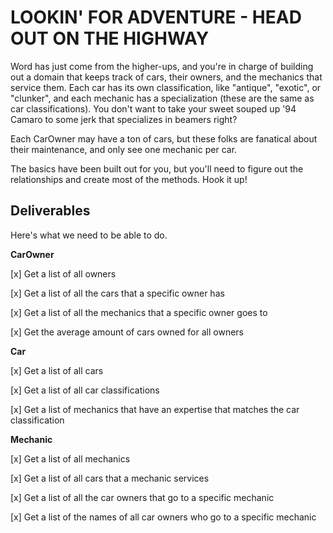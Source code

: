 # LOOKIN' FOR ADVENTURE - HEAD OUT ON THE HIGHWAY

Word has just come from the higher-ups, and you're in charge of building out a domain that keeps track of cars, their owners, and the mechanics that service them.  Each car has its own classification, like "antique", "exotic", or "clunker", and each mechanic has a specialization (these are the same as car classifications).  You don't want to take your sweet souped up '94 Camaro to some jerk that specializes in beamers right?

Each CarOwner may have a ton of cars, but these folks are fanatical about their maintenance, and only see one mechanic per car.

The basics have been built out for you, but you'll need to figure out the relationships and create most of the methods.  Hook it up!

## Deliverables

Here's what we need to be able to do.

**CarOwner**

  [x] Get a list of all owners

  [x] Get a list of all the cars that a specific owner has

  [x] Get a list of all the mechanics that a specific owner goes to

  [x] Get the average amount of cars owned for all owners

**Car**

  [x] Get a list of all cars

  [x] Get a list of all car classifications

  [x] Get a list of mechanics that have an expertise that matches the car classification

**Mechanic**

  [x] Get a list of all mechanics

  [x] Get a list of all cars that a mechanic services

  [x] Get a list of all the car owners that go to a specific mechanic

  [x] Get a list of the names of all car owners who go to a specific mechanic
